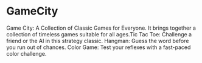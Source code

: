 # GameCity
Game City: A Collection of Classic Games for Everyone.  It brings together a collection of timeless games suitable for all ages.Tic Tac Toe: Challenge a friend or the AI in this strategy classic. Hangman: Guess the word before you run out of chances. Color Game: Test your reflexes with a fast-paced color challenge.
